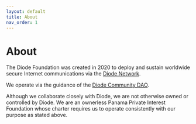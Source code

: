 ```yaml
---
layout: default
title: About
nav_order: 1
---
```


# About


The Diode Foundation was created in 2020 to deploy and sustain worldwide secure Internet communications via the [Diode Network](/docs/diode_network.html).

We operate via the guidance of the [Diode Community DAO](/docs/dao.html).

Although we collaborate closely with Diode, we are not otherwise owned or controlled by Diode.  We are an ownerless Panama Private Interest Foundation whose charter requires us to operate consistently with our purpose as stated above.

